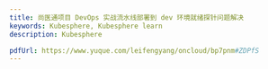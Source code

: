 ```yaml
---
title: 尚医通项目 DevOps 实战流水线部署到 dev 环境就绪探针问题解决
keywords: Kubesphere, Kubesphere learn
description: Kubesphere

pdfUrl: https://www.yuque.com/leifengyang/oncloud/bp7pnm#ZDPfS
---
```

